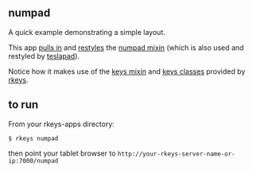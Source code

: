 ## numpad

A quick example demonstrating a simple layout.

This app [pulls in](./numpad.jade) and [restyles](./numpad.styl)
the [numpad mixin](../mixin/numpad.jade) (which is
also used and restyled by [teslapad](../teslapad)).

Notice how it makes use of the
[keys mixin](https://github.com/dizzib/rkeys/tree/master/site/ui/mixin/keys.jade)
and [keys classes](https://github.com/dizzib/rkeys/tree/master/site/ui/mixin/keys.styl)
provided by [rkeys].

## to run

From your rkeys-apps directory:

    $ rkeys numpad

then point your tablet browser to `http://your-rkeys-server-name-or-ip:7000/numpad`


[rkeys]: https://github.com/dizzib/rkeys

